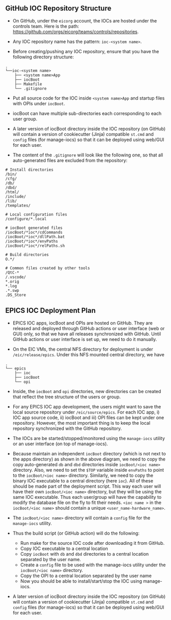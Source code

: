 ## GitHub IOC Repository Structure

- On GitHub, under the `eicorg` account, the IOCs are hosted under the controls team. Here is the path: https://github.com/orgs/eicorg/teams/controls/repositories.
- Any IOC repository name has the pattern: `ioc-<system name>`.

- Before creating/pushing any IOC repository, ensure that you have the following directory structure:
```
.
└──ioc-<system name>
    ├── <system name>App
    ├── iocBoot
    ├── Makefile
    └── .gitignore
```

- Put all source code for the IOC inside `<system name>App` and startup files with OPIs under `iocBoot`.

- iocBoot can have multiple sub-directories each corresponding to each user group.

- A later version of iocBoot directory inside the IOC repository (on GitHub) will contain a version of cookiecutter (Jinja) compatible `st.cmd` and `config` files (for manage-iocs) so that it can be deployed using web/GUI for each user.


- The content of the `.gitignore` will look like the following one, so that all auto-generated files are excluded from the repository:
```
# Install directories
/bin/
/cfg/
/db/
/dbd/
/html/
/include/
/lib/
/templates/

# Local configuration files
/configure/*.local

# iocBoot generated files
/iocBoot/*ioc*/cdCommands
/iocBoot/*ioc*/dllPath.bat
/iocBoot/*ioc*/envPaths
/iocBoot/*ioc*/relPaths.sh

# Build directories
O.*/

# Common files created by other tools
/QtC-*
/.vscode/
*.orig
*.log
.*.swp
.DS_Store
```

## EPICS IOC Deployment Plan

- EPICS IOC apps, iocBoot and OPIs are hosted on GitHub. They are released and deployed through GitHub actions or user interface (web or GUI) only, so that we have all releases synchronized with GitHub. Until GitHub actions or user interface is set up, we need to do it manually.

- On the EIC VMs, the central NFS directory for deployment is under `/eic/release/epics`. Under this NFS mounted central directory, we have

```
.
└── epics
    ├── ioc
    ├── iocBoot
    └── opi
```

- Inside, the `iocBoot` and `opi` directories, new directories can be created that reflect the tree structure of the users or group.

- For any EPICS IOC app development, the users might want to save the local source repository under `/eic/source/epics`. For each IOC app, i) IOC app source code, ii) iocBoot and iii) OPI files can be kept under one repository. However, the most important thing is to keep the local repository synchronized with the GitHub repository.

- The IOCs are be started/stopped/monitored using the `manage-iocs` utility or an user interface (on top of manage-iocs).

- Because maintain an independent `iocBoot` directory (which is not next to the apps directory) as shown in the above diagram, we need to copy the copy auto-generated `db` and `dbd` directories inside `iocBoot/<ioc name>` directory. Also, we need to set the `$TOP` variable inside `envPaths` to point to the `iocBoot/<ioc name>` directory. Similarly, we need to copy the binary IOC executable to a central directory (here `ioc`). All of these should be made part of the deployment script. This way each user will have their own `iocBoot/<ioc name>` directory, but they will be using the same IOC executable. Thus each user/group will have the capability to modify the database file on the fly to fit their needs. `<ioc name >` in the `iocBoot/<ioc name>` should contain a unique `<user_name-hardware_name>`.

- The `iocBoot/<ioc name>` directory will contain a `config` file for the `manage-iocs` utility.

- Thus the build script (or GitHub action) will do the following:
	- Run make for the source IOC code after downloading it from GitHub.
	- Copy IOC executable to a central location
	- Copy `iocBoot` with `db` and `dbd` directories to a central location separated by the user name.
	- Create a `config` file to be used with the manage-iocs utility under the `iocBoot/<ioc name>` directory.
	- Copy the OPI to a central location separated by the user name
	- Now you should be able to install/start/stop the IOC using manage-iocs.

- A later version of iocBoot directory inside the IOC repository (on GitHub) will contain a version of cookiecutter (Jinja) compatible `st.cmd` and `config` files (for manage-iocs) so that it can be deployed using web/GUI for each user.
